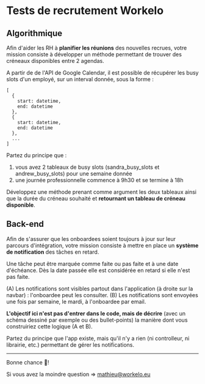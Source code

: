 # Tests de recrutement Workelo

## Algorithmique
Afin d'aider les RH à **planifier les réunions** des nouvelles recrues, votre mission consiste à développer un méthode permettant de trouver des créneaux disponibles entre 2 agendas.

A partir de de l'API de Google Calendar, il est possible de récupérer les busy slots d'un employé, sur un interval donnée, sous la forme :
```
[
  {
    start: datetime,
    end: datetime
  },
  {
    start: datetime,
    end: datetime
  },
  ...
]
```

Partez du principe que :
1. vous avez 2 tableaux de busy slots (sandra_busy_slots et andrew_busy_slots) pour une semaine donnée
2. une journée professionnelle commence à 9h30 et se termine à 18h

Développez une méthode prenant comme argument les deux tableaux ainsi que la durée du créneau souhaité et **retournant un tableau de créneau disponible**.


## Back-end
Afin de s'assurer que les onboardees soient toujours à jour sur leur parcours d'intégration, votre mission consiste à mettre en place un **système de notification** des tâches en retard.

Une tâche peut être marquée comme faite ou pas faite et à une date d'échéance. Dès la date passée elle est considérée en retard si elle n'est pas faite.

(A) Les notifications sont visibles partout dans l'application (à droite sur la navbar) : l'onboardee peut les consulter.
(B) Les notifications sont envoyées une fois par semaine, le mardi, à l'onboardee par email.

**L'objectif ici n'est pas d'entrer dans le code, mais de décrire** (avec un schéma dessiné par exemple ou des bullet-points) la manière dont vous construiriez cette logique (A et B).

Partez du principe que l'app existe, mais qu'il n'y a rien (ni controlleur, ni librairie, etc.) permettant de gérer les notifications.


---
Bonne chance 💪!

Si vous avez la moindre question => mathieu@workelo.eu
